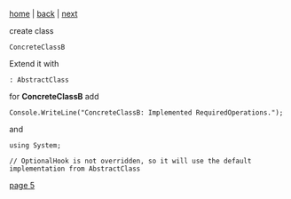 [home](./page01.md) | [back](./page03.md) | [next](./page03.md)

create class
```
ConcreteClassB
```
Extend it with
```
: AbstractClass
```
for **ConcreteClassB** add
```
Console.WriteLine("ConcreteClassB: Implemented RequiredOperations.");
```
and
```
using System;
```

```
// OptionalHook is not overridden, so it will use the default implementation from AbstractClass
```


[page 5](./page05.md)
